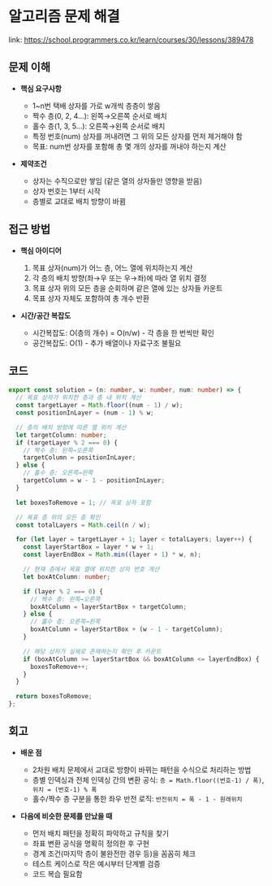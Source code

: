 # 알고리즘 문제 해결

link: https://school.programmers.co.kr/learn/courses/30/lessons/389478

## 문제 이해

- **핵심 요구사항**
  - 1~n번 택배 상자를 가로 w개씩 층층이 쌓음
  - 짝수 층(0, 2, 4...): 왼쪽→오른쪽 순서로 배치
  - 홀수 층(1, 3, 5...): 오른쪽→왼쪽 순서로 배치
  - 특정 번호(num) 상자를 꺼내려면 그 위의 모든 상자를 먼저 제거해야 함
  - 목표: num번 상자를 포함해 총 몇 개의 상자를 꺼내야 하는지 계산

- **제약조건**
  - 상자는 수직으로만 쌓임 (같은 열의 상자들만 영향을 받음)
  - 상자 번호는 1부터 시작
  - 층별로 교대로 배치 방향이 바뀜

## 접근 방법

- **핵심 아이디어**
  1. 목표 상자(num)가 어느 층, 어느 열에 위치하는지 계산
  2. 각 층의 배치 방향(좌→우 또는 우→좌)에 따라 열 위치 결정
  3. 목표 상자 위의 모든 층을 순회하며 같은 열에 있는 상자들 카운트
  4. 목표 상자 자체도 포함하여 총 개수 반환

- **시간/공간 복잡도**
  - 시간복잡도: O(층의 개수) = O(n/w) - 각 층을 한 번씩만 확인
  - 공간복잡도: O(1) - 추가 배열이나 자료구조 불필요

## 코드

```typescript
export const solution = (n: number, w: number, num: number) => {
  // 목표 상자가 위치한 층과 층 내 위치 계산
  const targetLayer = Math.floor((num - 1) / w);
  const positionInLayer = (num - 1) % w;

  // 층의 배치 방향에 따른 열 위치 계산
  let targetColumn: number;
  if (targetLayer % 2 === 0) {
    // 짝수 층: 왼쪽→오른쪽
    targetColumn = positionInLayer;
  } else {
    // 홀수 층: 오른쪽→왼쪽  
    targetColumn = w - 1 - positionInLayer;
  }

  let boxesToRemove = 1; // 목표 상자 포함

  // 목표 층 위의 모든 층 확인
  const totalLayers = Math.ceil(n / w);

  for (let layer = targetLayer + 1; layer < totalLayers; layer++) {
    const layerStartBox = layer * w + 1;
    const layerEndBox = Math.min((layer + 1) * w, n);

    // 현재 층에서 목표 열에 위치한 상자 번호 계산
    let boxAtColumn: number;

    if (layer % 2 === 0) {
      // 짝수 층: 왼쪽→오른쪽
      boxAtColumn = layerStartBox + targetColumn;
    } else {
      // 홀수 층: 오른쪽→왼쪽
      boxAtColumn = layerStartBox + (w - 1 - targetColumn);
    }

    // 해당 상자가 실제로 존재하는지 확인 후 카운트
    if (boxAtColumn >= layerStartBox && boxAtColumn <= layerEndBox) {
      boxesToRemove++;
    }
  }

  return boxesToRemove;
};
```

## 회고

- **배운 점**
  - 2차원 배치 문제에서 교대로 방향이 바뀌는 패턴을 수식으로 처리하는 방법
  - 층별 인덱싱과 전체 인덱싱 간의 변환 공식: `층 = Math.floor((번호-1) / 폭)`, `위치 = (번호-1) % 폭`
  - 홀수/짝수 층 구분을 통한 좌우 반전 로직: `반전위치 = 폭 - 1 - 원래위치`
  
- **다음에 비슷한 문제를 만났을 때**
  - 먼저 배치 패턴을 정확히 파악하고 규칙을 찾기
  - 좌표 변환 공식을 명확히 정의한 후 구현
  - 경계 조건(마지막 층이 불완전한 경우 등)을 꼼꼼히 체크
  - 테스트 케이스로 작은 예시부터 단계별 검증
  - 코드 복습 필요함 